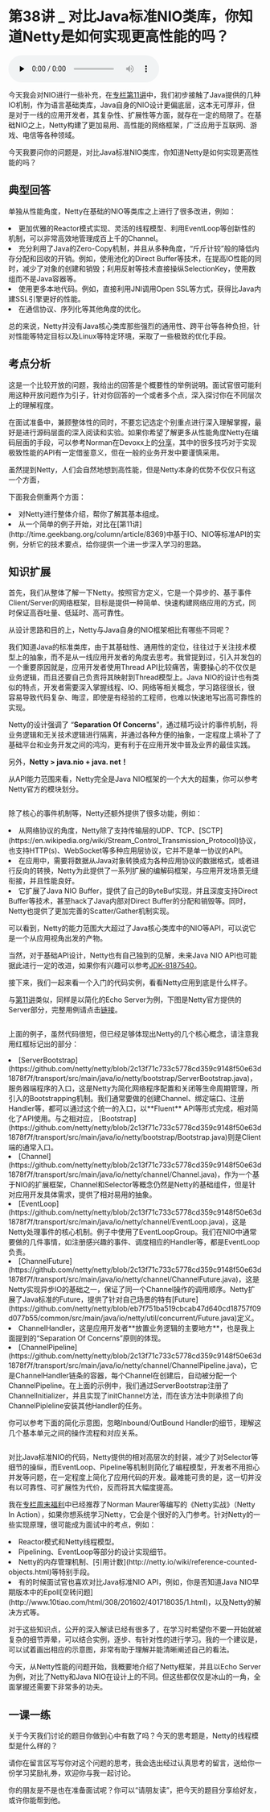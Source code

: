 # 第38讲 _ 对比Java标准NIO类库，你知道Netty是如何实现更高性能的吗？

<audio id="audio" title="第38讲 | 对比Java标准NIO类库，你知道Netty是如何实现更高性能的吗？" controls="" preload="none"><source id="mp3" src="https://static001.geekbang.org/resource/audio/3e/01/3e1abfe62177d4b41b43c4b675a62201.mp3"></audio>

今天我会对NIO进行一些补充，在[专栏第11讲](http://time.geekbang.org/column/article/8369)中，我们初步接触了Java提供的几种IO机制，作为语言基础类库，Java自身的NIO设计更偏底层，这本无可厚非，但是对于一线的应用开发者，其复杂性、扩展性等方面，就存在一定的局限了。在基础NIO之上，Netty构建了更加易用、高性能的网络框架，广泛应用于互联网、游戏、电信等各种领域。

今天我要问你的问题是，对比Java标准NIO类库，你知道Netty是如何实现更高性能的吗？

## 典型回答

单独从性能角度，Netty在基础的NIO等类库之上进行了很多改进，例如：

<li>
更加优雅的Reactor模式实现、灵活的线程模型、利用EventLoop等创新性的机制，可以非常高效地管理成百上千的Channel。
</li>
<li>
充分利用了Java的Zero-Copy机制，并且从多种角度，“斤斤计较”般的降低内存分配和回收的开销。例如，使用池化的Direct Buffer等技术，在提高IO性能的同时，减少了对象的创建和销毁；利用反射等技术直接操纵SelectionKey，使用数组而不是Java容器等。
</li>
<li>
使用更多本地代码。例如，直接利用JNI调用Open SSL等方式，获得比Java内建SSL引擎更好的性能。
</li>
<li>
在通信协议、序列化等其他角度的优化。
</li>

总的来说，Netty并没有Java核心类库那些强烈的通用性、跨平台等各种负担，针对性能等特定目标以及Linux等特定环境，采取了一些极致的优化手段。

## 考点分析

这是一个比较开放的问题，我给出的回答是个概要性的举例说明。面试官很可能利用这种开放问题作为引子，针对你回答的一个或者多个点，深入探讨你在不同层次上的理解程度。

在面试准备中，兼顾整体性的同时，不要忘记选定个别重点进行深入理解掌握，最好是进行源码层面的深入阅读和实验。如果你希望了解更多从性能角度Netty在编码层面的手段，可以参考Norman在Devoxx上的[分享](https://speakerdeck.com/normanmaurer/writing-highly-performant-network-frameworks-on-the-jvm-a-love-hate-relationship)，其中的很多技巧对于实现极致性能的API有一定借鉴意义，但在一般的业务开发中要谨慎采用。

虽然提到Netty，人们会自然地想到高性能，但是Netty本身的优势不仅仅只有这一个方面，

下面我会侧重两个方面：

<li>
对Netty进行整体介绍，帮你了解其基本组成。
</li>
<li>
从一个简单的例子开始，对比在[第11讲](http://time.geekbang.org/column/article/8369)中基于IO、NIO等标准API的实例，分析它的技术要点，给你提供一个进一步深入学习的思路。
</li>

## 知识扩展

首先，我们从整体了解一下Netty。按照官方定义，它是一个异步的、基于事件Client/Server的网络框架，目标是提供一种简单、快速构建网络应用的方式，同时保证高吞吐量、低延时、高可靠性。

从设计思路和目的上，Netty与Java自身的NIO框架相比有哪些不同呢？

我们知道Java的标准类库，由于其基础性、通用性的定位，往往过于关注技术模型上的抽象，而不是从一线应用开发者的角度去思考。我曾提到过，引入并发包的一个重要原因就是，应用开发者使用Thread API比较痛苦，需要操心的不仅仅是业务逻辑，而且还要自己负责将其映射到Thread模型上。Java NIO的设计也有类似的特点，开发者需要深入掌握线程、IO、网络等相关概念，学习路径很长，很容易导致代码复杂、晦涩，即使是有经验的工程师，也难以快速地写出高可靠性的实现。

Netty的设计强调了 “**Separation Of Concerns**”，通过精巧设计的事件机制，将业务逻辑和无关技术逻辑进行隔离，并通过各种方便的抽象，一定程度上填补了了基础平台和业务开发之间的鸿沟，更有利于在应用开发中普及业界的最佳实践。

另外，**Netty &gt; java.nio + java. net！**

从API能力范围来看，Netty完全是Java NIO框架的一个大大的超集，你可以参考Netty官方的模块划分。

<img src="https://static001.geekbang.org/resource/image/f5/d8/f5de2483afd924b90ea09b656f4fced8.png" alt="" />

除了核心的事件机制等，Netty还额外提供了很多功能，例如：

<li>
从网络协议的角度，Netty除了支持传输层的UDP、TCP、[SCTP](https://en.wikipedia.org/wiki/Stream_Control_Transmission_Protocol)协议，也支持HTTP(s)、WebSocket等多种应用层协议，它并不是单一协议的API。
</li>
<li>
在应用中，需要将数据从Java对象转换成为各种应用协议的数据格式，或者进行反向的转换，Netty为此提供了一系列扩展的编解码框架，与应用开发场景无缝衔接，并且性能良好。
</li>
<li>
它扩展了Java NIO Buffer，提供了自己的ByteBuf实现，并且深度支持Direct Buffer等技术，甚至hack了Java内部对Direct Buffer的分配和销毁等。同时，Netty也提供了更加完善的Scatter/Gather机制实现。
</li>

可以看到，Netty的能力范围大大超过了Java核心类库中的NIO等API，可以说它是一个从应用视角出发的产物。

当然，对于基础API设计，Netty也有自己独到的见解，未来Java NIO API也可能据此进行一定的改进，如果你有兴趣可以参考[JDK-8187540](https://bugs.openjdk.java.net/browse/JDK-8187540)。

接下来，我们一起来看一个入门的代码实例，看看Netty应用到底是什么样子。

与[第11讲](http://time.geekbang.org/column/article/8369)类似，同样是以简化的Echo Server为例，下图是Netty官方提供的Server部分，完整用例请点击[链接](http://netty.io/4.1/xref/io/netty/example/echo/package-summary.html)。

<img src="https://static001.geekbang.org/resource/image/97/42/97f1f65e7277681a9e6da818832c8342.png" alt="" />

上面的例子，虽然代码很短，但已经足够体现出Netty的几个核心概念，请注意我用红框标记出的部分：

<li>
[ServerBootstrap](https://github.com/netty/netty/blob/2c13f71c733c5778cd359c9148f50e63d1878f7f/transport/src/main/java/io/netty/bootstrap/ServerBootstrap.java)，服务器端程序的入口，这是Netty为简化网络程序配置和关闭等生命周期管理，所引入的Bootstrapping机制。我们通常要做的创建Channel、绑定端口、注册Handler等，都可以通过这个统一的入口，以**Fluent** API等形式完成，相对简化了API使用。与之相对应， [Bootstrap](https://github.com/netty/netty/blob/2c13f71c733c5778cd359c9148f50e63d1878f7f/transport/src/main/java/io/netty/bootstrap/Bootstrap.java)则是Client端的通常入口。
</li>
<li>
[Channel](https://github.com/netty/netty/blob/2c13f71c733c5778cd359c9148f50e63d1878f7f/transport/src/main/java/io/netty/channel/Channel.java)，作为一个基于NIO的扩展框架，Channel和Selector等概念仍然是Netty的基础组件，但是针对应用开发具体需求，提供了相对易用的抽象。
</li>
<li>
[EventLoop](https://github.com/netty/netty/blob/2c13f71c733c5778cd359c9148f50e63d1878f7f/transport/src/main/java/io/netty/channel/EventLoop.java)，这是Netty处理事件的核心机制。例子中使用了EventLoopGroup。我们在NIO中通常要做的几件事情，如注册感兴趣的事件、调度相应的Handler等，都是EventLoop负责。
</li>
<li>
[ChannelFuture](https://github.com/netty/netty/blob/2c13f71c733c5778cd359c9148f50e63d1878f7f/transport/src/main/java/io/netty/channel/ChannelFuture.java)，这是Netty实现异步IO的基础之一，保证了同一个Channel操作的调用顺序。Netty扩展了Java标准的Future，提供了针对自己场景的特有[Future](https://github.com/netty/netty/blob/eb7f751ba519cbcab47d640cd18757f09d077b55/common/src/main/java/io/netty/util/concurrent/Future.java)定义。
</li>
<li>
ChannelHandler，这是应用开发者**放置业务逻辑的主要地方**，也是我上面提到的“Separation Of Concerns”原则的体现。
</li>
<li>
[ChannelPipeline](https://github.com/netty/netty/blob/2c13f71c733c5778cd359c9148f50e63d1878f7f/transport/src/main/java/io/netty/channel/ChannelPipeline.java)，它是ChannelHandler链条的容器，每个Channel在创建后，自动被分配一个ChannelPipeline。在上面的示例中，我们通过ServerBootstrap注册了ChannelInitializer，并且实现了initChannel方法，而在该方法中则承担了向ChannelPipleline安装其他Handler的任务。
</li>

你可以参考下面的简化示意图，忽略Inbound/OutBound Handler的细节，理解这几个基本单元之间的操作流程和对应关系。

<img src="https://static001.geekbang.org/resource/image/77/fa/77452800d6567dbf202583a9308421fa.png" alt="" />

对比Java标准NIO的代码，Netty提供的相对高层次的封装，减少了对Selector等细节的操纵，而EventLoop、Pipeline等机制则简化了编程模型，开发者不用担心并发等问题，在一定程度上简化了应用代码的开发。最难能可贵的是，这一切并没有以可靠性、可扩展性为代价，反而将其大幅度提高。

我在[专栏周末福利](http://time.geekbang.org/column/article/12188)中已经推荐了Norman Maurer等编写的《Netty实战》（Netty In Action），如果你想系统学习Netty，它会是个很好的入门参考。针对Netty的一些实现原理，很可能成为面试中的考点，例如：

<li>
Reactor模式和Netty线程模型。
</li>
<li>
Pipelining、EventLoop等部分的设计实现细节。
</li>
<li>
Netty的内存管理机制、[引用计数](http://netty.io/wiki/reference-counted-objects.html)等特别手段。
</li>
<li>
有的时候面试官也喜欢对比Java标准NIO API，例如，你是否知道Java NIO早期版本中的Epoll[空转问题](http://www.10tiao.com/html/308/201602/401718035/1.html)，以及Netty的解决方式等。
</li>

对于这些知识点，公开的深入解读已经有很多了，在学习时希望你不要一开始就被复杂的细节弄晕，可以结合实例，逐步、有针对性的进行学习。我的一个建议是，可以试着画出相应的示意图，非常有助于理解并能清晰阐述自己的看法。

今天，从Netty性能的问题开始，我概要地介绍了Netty框架，并且以Echo Server为例，对比了Netty和Java NIO在设计上的不同。但这些都仅仅是冰山的一角，全面掌握还需要下非常多的功夫。

## 一课一练

关于今天我们讨论的题目你做到心中有数了吗？今天的思考题是，Netty的线程模型是什么样的？

请你在留言区写写你对这个问题的思考，我会选出经过认真思考的留言，送给你一份学习奖励礼券，欢迎你与我一起讨论。

你的朋友是不是也在准备面试呢？你可以“请朋友读”，把今天的题目分享给好友，或许你能帮到他。


